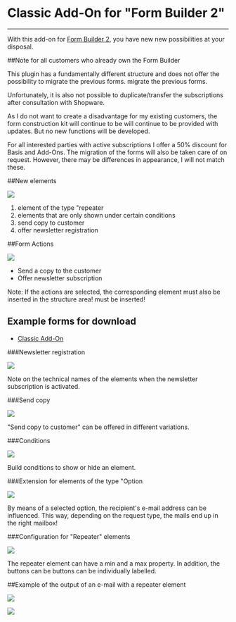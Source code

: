 # Classic Add-On for "Form Builder 2"

---

With this add-on for [Form Builder 2](../MoorlForms/index.md), you have new
new possibilities at your disposal.

##Note for all customers who already own the Form Builder

This plugin has a fundamentally different structure and does not offer the possibility to migrate the previous forms.
migrate the previous forms.

Unfortunately, it is also not possible to duplicate/transfer the subscriptions after consultation with Shopware.

As I do not want to create a disadvantage for my existing customers, the form construction kit will continue to be
will continue to be provided with updates. But no new functions will be developed.

For all interested parties with active subscriptions I offer a 50% discount for Basis and Add-Ons.
The migration of the forms will also be taken care of on request.
However, there may be differences in appearance, I will not match these.

##New elements

![](images/fbc-01.jpg)

1. element of the type "repeater
2. elements that are only shown under certain conditions
3. send copy to customer
4. offer newsletter registration

##Form Actions

![](images/fbc-02.jpg)

- Send a copy to the customer
- Offer newsletter subscription

Note: If the actions are selected, the corresponding element must also be inserted in the structure area!
must be inserted!

## Example forms for download

- [Classic Add-On](examples/classic-add-on.json)

###Newsletter registration

![](images/fbc-03.jpg)

Note on the technical names of the elements when the newsletter subscription is activated.

###Send copy

![](images/fbc-04.jpg)

"Send copy to customer" can be offered in different variations.

###Conditions

![](images/fbc-05.jpg)

Build conditions to show or hide an element.

###Extension for elements of the type "Option

![](images/fbc-06.jpg)

By means of a selected option, the recipient's e-mail address can be influenced.
This way, depending on the request type, the mails end up in the right mailbox!

###Configuration for "Repeater" elements

![](images/fbc-07.jpg)

The repeater element can have a min and a max property. In addition, the buttons can be
buttons can be individually labelled.

##Example of the output of an e-mail with a repeater element

![](images/fbc-08.jpg)

![](images/fbc-09.jpg)